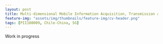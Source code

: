 ```yaml
---
layout: post
title: Multi-dimensional Mobile Information Acquisition, Transmission and Integrated Evaluation Methods for Earthquake Disasters
feature-img: "assets/img/thumbnails/feature-img/cv-header.png"
tags: [PII180009, Chile-China, 5G]
---
```


Work in progress
